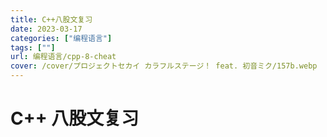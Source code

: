 ```yaml
---
title: C++八股文复习
date: 2023-03-17
categories: ["编程语言"]
tags: [""]
url: 编程语言/cpp-8-cheat
cover: /cover/プロジェクトセカイ カラフルステージ！ feat. 初音ミク/157b.webp
---
```


# C++ 八股文复习
